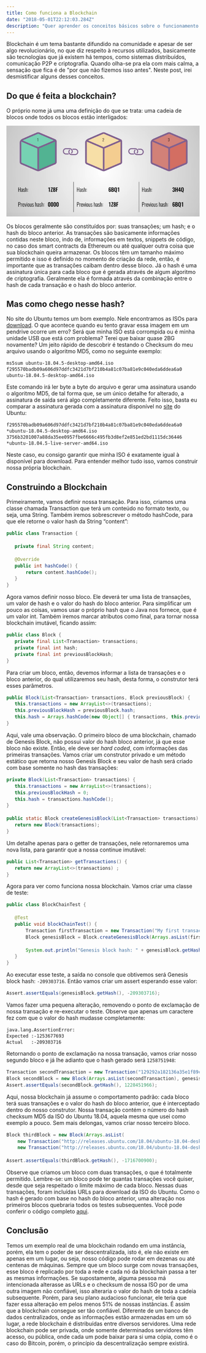 ```yaml
---
title: Como funciona a Blockchain
date: "2018-05-01T22:12:03.284Z"
description: "Quer aprender os conceitos básicos sobre o funcionamento da Blockchain, blocos, transações e geração de hash? Continue lendo!"
---
```


Blockchain é um tema bastante difundido na comunidade e apesar de ser algo revolucionário, no que diz respeito à recursos utilizados, basicamente são tecnologias que já existem há tempos, como sistemas distribuídos, comunicação P2P e criptografia. Quando olha-se pra ela com mais calma, a sensação que fica é de "por que não fizemos isso antes". Neste post, irei desmistificar alguns desses conceitos.

## Do que é feita a blockchain?

O próprio nome já uma uma definição do que se trata: uma cadeia de blocos onde todos os blocos estão interligados:

![Diagrama do Blockchain](blockchain.png)

Os blocos geralmente são constituídos por: suas transações; um hash; e o hash do bloco anterior.
As transações são basicamente informações contidas neste bloco, indo de, informações em textos, snippets de código, no caso dos smart contracts da Ethereum ou até qualquer outra coisa que sua blockchain queira armazenar.
Os blocos têm um tamanho máximo permitido e isso é definido no momento de criação da rede, então, é importante que as transações caibam dentro desse bloco.
Já o hash é uma assinatura única para cada bloco que é gerada através de algum algoritmo de criptografia. Geralmente ela é formada através da combinação entre o hash de cada transação e o hash do bloco anterior.

## Mas como chego nesse hash?
No site do Ubuntu temos um bom exemplo. Nele encontramos as ISOs para [download](http://releases.ubuntu.com/18.04/).
O que acontece quando eu tento gravar essa imagem em um pendrive ocorre um erro? Será que minha ISO está corrompida ou é minha unidade USB que está com problema? Terei que baixar quase 2BG novamente?
Um jeito rápido de descobrir é testando o Checksum do meu arquivo usando o algoritmo MD5, como no seguinte exemplo:

```shell
ms5sum ubuntu-18.04.5-desktop-amd64.iso
f295570badb09a606d97ddfc3421d7bf210b4a81c07ba81e9c040eda6ddea6a0 ubuntu-18.04.5-desktop-amd64.iso
```

Este comando irá ler byte a byte do arquivo e gerar uma assinatura usando o algoritmo MD5, de tal forma que, se um único detalhe for alterado, a assinatura de saída será algo completamente diferente.
Feito isso, basta eu comparar a assinatura gerada com a assinatura disponível no [site](http://releases.ubuntu.com/18.04/SHA256SUMS) do Ubuntu:

```shell
f295570badb09a606d97ddfc3421d7bf210b4a81c07ba81e9c040eda6ddea6a0 *ubuntu-18.04.5-desktop-amd64.iso
3756b3201007a88da35ee0957fbe6666c495fb3d8ef2e851ed2bd1115dc36446 *ubuntu-18.04.5-live-server-amd64.iso
```

Neste caso, eu consigo garantir que minha ISO é exatamente igual à disponível para download.
Para entender melhor tudo isso, vamos construir nossa própria blockchain.

## Construindo a Blockchain

Primeiramente, vamos definir nossa transação. Para isso, criamos uma classe chamada Transaction que terá um conteúdo no formato texto, ou seja, uma String.
Também iremos sobrescrever o método hashCode, para que ele retorne o valor hash da String “content”:

```java
public class Transaction {

   private final String content;

   @Override
   public int hashCode() {
       return content.hashCode();
   }
}
```

Agora vamos definir nosso bloco. Ele deverá ter uma lista de transações, um valor de hash e o valor do hash do bloco anterior.
Para simplificar um pouco as coisas, vamos usar o próprio hash que o Java nos fornece, que é um valor int. Também iremos marcar atributos como final, para tornar nossa blockchain imutável, ficando assim:

```java
public class Block {
   private final List<Transaction> transactions;
   private final int hash;
   private final int previousBlockHash;
}
```

Para criar um bloco, então, devemos informar a lista de transações e o bloco anterior, do qual utilizaremos seu hash, desta forma, o construtor terá esses parâmetros.

```java
public Block(List<Transaction> transactions, Block previousBlock) {
   this.transactions = new ArrayList<>(transactions);
   this.previousBlockHash = previousBlock.hash;
   this.hash = Arrays.hashCode(new Object[] { transactions, this.previousBlockHash });
}
```

Aqui, vale uma observação. O primeiro bloco de uma blockchain, chamado de Genesis Block, não possui valor do hash bloco anterior, já que esse bloco não existe. Então, ele deve ser *hard coded*, com informações das primeiras transações.
Vamos criar um construtor privado e um método estático que retorna nosso Genesis Block e seu valor de hash será criado com base somente no hash das transações:

```java
private Block(List<Transaction> transactions) {
   this.transactions = new ArrayList<>(transactions);
   this.previousBlockHash = 0;
   this.hash = transactions.hashCode();
}

public static Block createGenesisBlock(List<Transaction> transactions) {
   return new Block(transactions);
}
```

Um detalhe apenas para o getter de transações, nele retornaremos uma nova lista, para garantir que a nossa continue imutável:

```java
public List<Transaction> getTransactions() {
   return new ArrayList<>(transactions) ;
}
```

Agora para ver como funciona nossa blockchain. Vamos criar uma classe de teste:

```java
public class BlockChainTest {

   @Test
   public void blockChainTest() {
       Transaction firstTransaction = new Transaction("My first transaction ever!");
       Block genesisBlock = Block.createGenesisBlock(Arrays.asList(firstTransaction));

       System.out.println("Genesis block hash: " + genesisBlock.getHash());
   }
}
```

Ao executar esse teste, a saída no console que obtivemos será Genesis block hash: `-209303716`.
Então vamos criar um assert esperando esse valor:

```java
Assert.assertEquals(genesisBlock.getHash(), -209303716);
```

Vamos fazer uma pequena alteração, removendo o ponto de exclamação de nossa transação e re-executar o teste.
Observe que apenas um caractere fez com que o valor do hash mudasse completamente:

```shell
java.lang.AssertionError:
Expected :-1253677693
Actual   :-209303716
```

Retornando o ponto de exclamação na nossa transação, vamos criar nosso segundo bloco e já lhe adianto que o hash gerado será `1258751948`:

```java
Transaction secondTransaction = new Transaction("129292a182136a35e1f89c586dbac2e2");
Block secondBlock = new Block(Arrays.asList(secondTransaction), genesisBlock);
Assert.assertEquals(secondBlock.getHash(), 1228451966);
```

Aqui, nossa blockchain já assume o comportamento padrão: cada bloco terá suas transações e o valor do hash do bloco anterior, que é interceptado dentro do nosso construtor.
Nossa transação contém o número do hash checksum MD5 da ISO do Ubuntu 18.04, aquela mesma que usei como exemplo a pouco.
Sem mais delongas, vamos criar nosso terceiro bloco.

```java
Block thirdBlock = new Block(Arrays.asList(
    new Transaction("http://releases.ubuntu.com/18.04/ubuntu-18.04-desktop-amd64.iso"),
    new Transaction("http://releases.ubuntu.com/18.04/ubuntu-18.04-desktop-amd64.iso.torrent")), secondBlock);

Assert.assertEquals(thirdBlock.getHash(), -1716700900);
```

Observe que criamos um bloco com duas transações, o que é totalmente permitido.
Lembre-se: um bloco pode ter quantas transações você quiser, desde que seja respeitado o limite máximo de cada bloco.
Nessas duas transações, foram incluídas URLs para download da ISO do Ubuntu. Como o hash é gerado com base no hash do bloco anterior, uma alteração nos primeiros blocos quebraria todos os testes subsequentes.
Você pode conferir o código completo [aqui](https://github.com/alancesar/blockchain).

## Conclusão

Temos um exemplo real de uma blockchain rodando em uma instância, porém, ela tem o poder de ser descentralizada, isto é, ele não existe em apenas em um lugar, ou seja, nosso código pode rodar em dezenas ou até centenas de máquinas.
Sempre que um bloco surge com novas transações, esse bloco é replicado por toda a rede e cada nó da blockchain passa a ter as mesmas informações.
Se supostamente, alguma pessoa má intencionada alterasse as URLs e o checksum de nossa ISO por de uma outra imagem não confiável, isso alteraria o valor do hash de toda a cadeia subsequente. Porém, para seu plano audacioso funcionar, ele teria que fazer essa alteração em pelos menos 51% de nossas instâncias.
É assim que a blockchain consegue ser tão confiável. Diferente de um banco de dados centralizados, onde as informações estão armazenadas em um só lugar, a rede blockchain é distribuídas entre diversos servidores.
Uma rede blockchain pode ser privada, onde somente determinados servidores têm acesso, ou pública, onde cada um pode baixar para si uma cópia, como é o caso do Bitcoin, porém, o princípio da descentralização sempre existirá.

